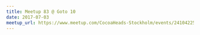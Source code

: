 ```yaml
---
title: Meetup 83 @ Goto 10
date: 2017-07-03
meetup_url: https://www.meetup.com/CocoaHeads-Stockholm/events/241042252/
---
```

